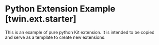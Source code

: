 # Python Extension Example [twin.ext.starter]

This is an example of pure python Kit extension. It is intended to be copied and serve as a template to create new extensions.

